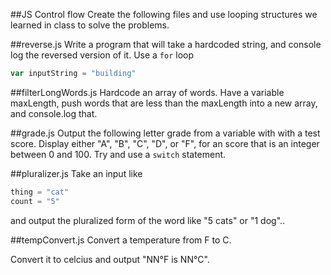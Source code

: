 ##JS Control flow
Create the following files and use looping structures we learned in class to solve the problems.

##reverse.js
Write a program that will take a hardcoded string, and console log the reversed version of it. Use a `for` loop

```js
var inputString = "building"
```

##filterLongWords.js
Hardcode an array of words. Have a variable maxLength, push words that are less than the maxLength into a new array, and console.log that.


##grade.js
Output the following letter grade from a variable with with a test score. Display either "A", "B", "C", "D", or "F", for an score that is an integer between 0 and 100. Try and use a `switch` statement.


##pluralizer.js
Take an input like

```js
thing = "cat"
count = "5"
```
and output the pluralized form of the word like "5 cats" or "1 dog"..

##tempConvert.js
Convert a temperature from F to C.

Convert it to celcius and output "NN°F is NN°C".
